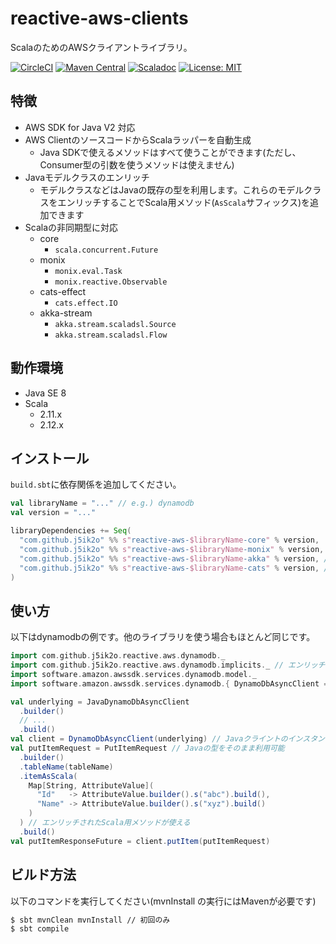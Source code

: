 # reactive-aws-clients

ScalaのためのAWSクライアントライブラリ。

[![CircleCI](https://circleci.com/gh/j5ik2o/reactive-aws-clients/tree/master.svg?style=shield&circle-token=ca08b2c115d354a7abff35d195b9bebe4bf960d0)](https://circleci.com/gh/j5ik2o/reactive-aws-clients/tree/master)
[![Maven Central](https://maven-badges.herokuapp.com/maven-central/com.github.j5ik2o/reactive-aws-common-core_2.12/badge.svg)](https://maven-badges.herokuapp.com/maven-central/com.github.j5ik2o/reactive-aws-common-core_2.12)
[![Scaladoc](http://javadoc-badge.appspot.com/com.github.j5ik2o/reactive-aws-common-core_2.12.svg?label=scaladoc)](http://javadoc-badge.appspot.com/com.github.j5ik2o/reactive-aws-common-core_2.12/com/github/j5ik2o/reactive-aws-clients/index.html?javadocio=true)
[![License: MIT](http://img.shields.io/badge/license-MIT-orange.svg)](LICENSE)

## 特徴

- AWS SDK for Java V2 対応
- AWS ClientのソースコードからScalaラッパーを自動生成
    - Java SDKで使えるメソッドはすべて使うことができます(ただし、Consumer型の引数を使うメソッドは使えません)
- Javaモデルクラスのエンリッチ
    - モデルクラスなどはJavaの既存の型を利用します。これらのモデルクラスをエンリッチすることでScala用メソッド(`AsScala`サフィックス)を追加できます
- Scalaの非同期型に対応
    - core
        - `scala.concurrent.Future`
    - monix
        - `monix.eval.Task`
        - `monix.reactive.Observable`
    - cats-effect
        - `cats.effect.IO`
    - akka-stream
        - `akka.stream.scaladsl.Source`
        - `akka.stream.scaladsl.Flow`
    
## 動作環境
 
- Java SE 8
- Scala
    - 2.11.x
    - 2.12.x

## インストール

`build.sbt`に依存関係を追加してください。

```scala
val libraryName = "..." // e.g.) dynamodb
val version = "..."

libraryDependencies += Seq(
  "com.github.j5ik2o" %% s"reactive-aws-$libraryName-core" % version,
  "com.github.j5ik2o" %% s"reactive-aws-$libraryName-monix" % version, // optional
  "com.github.j5ik2o" %% s"reactive-aws-$libraryName-akka" % version, // optional
  "com.github.j5ik2o" %% s"reactive-aws-$libraryName-cats" % version, // optional
)
```

## 使い方

以下はdynamodbの例です。他のライブラリを使う場合もほとんど同じです。

```scala
import com.github.j5ik2o.reactive.aws.dynamodb._
import com.github.j5ik2o.reactive.aws.dynamodb.implicits._ // エンリッチのためのインポート
import software.amazon.awssdk.services.dynamodb.model._
import software.amazon.awssdk.services.dynamodb.{ DynamoDbAsyncClient => JavaDynamoDbAsyncClient }

val underlying = JavaDynamoDbAsyncClient
  .builder()
  // ...
  .build()
val client = DynamoDbAsyncClient(underlying) // Javaクライントのインスタンスをコンストラクタに渡す
val putItemRequest = PutItemRequest // Javaの型をそのまま利用可能
  .builder()
  .tableName(tableName)
  .itemAsScala(
    Map[String, AttributeValue](
      "Id"   -> AttributeValue.builder().s("abc").build(),
      "Name" -> AttributeValue.builder().s("xyz").build()
    )
  ) // エンリッチされたScala用メソッドが使える
  .build()
val putItemResponseFuture = client.putItem(putItemRequest)

```

## ビルド方法

以下のコマンドを実行してください(mvnInstall の実行にはMavenが必要です)

```sh
$ sbt mvnClean mvnInstall // 初回のみ
$ sbt compile
```



